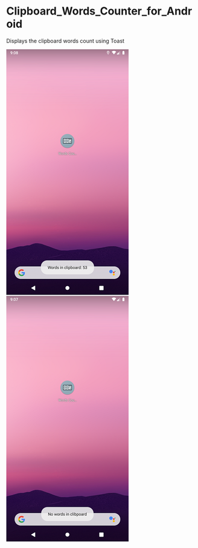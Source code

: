 # Clipboard_Words_Counter_for_Android
Displays the clipboard words count using Toast

![](images/Screenshot_small.png)
![](images/Screenshot_no_words_small.png)
